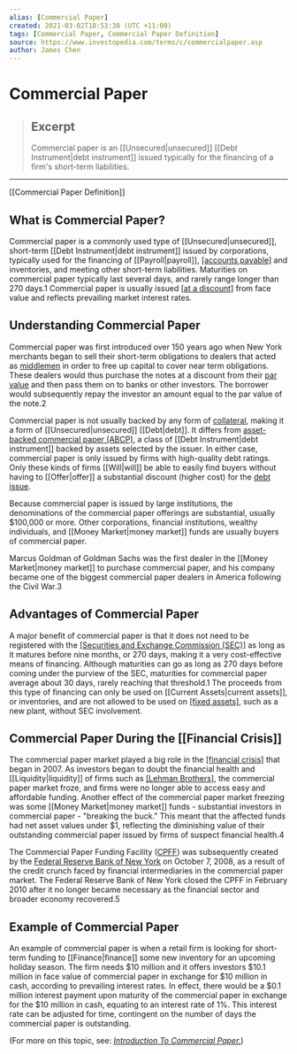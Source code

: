 ```yaml
---
alias: [Commercial Paper]
created: 2021-03-02T18:53:38 (UTC +11:00)
tags: [Commercial Paper, Commercial Paper Definition]
source: https://www.investopedia.com/terms/c/commercialpaper.asp
author: James Chen
---
```


# Commercial Paper

> ## Excerpt
> Commercial paper is an [[Unsecured|unsecured]] [[Debt Instrument|debt instrument]] issued typically for the financing of a firm's short-term liabilities.

---

[[Commercial Paper Definition]]
## What is Commercial Paper?

Commercial paper is a commonly used type of [[Unsecured|unsecured]], short-term [[Debt Instrument|debt instrument]] issued by corporations, typically used for the financing of [[Payroll|payroll]], [[accounts payable]](https://www.investopedia.com/terms/a/accountspayable.asp) and inventories, and meeting other short-term liabilities. Maturities on commercial paper typically last several days, and rarely range longer than 270 days.1 Commercial paper is usually issued [[at a discount]](https://www.investopedia.com/terms/a/at-a-discount.asp) from face value and reflects prevailing market interest rates.

## Understanding Commercial Paper

Commercial paper was first introduced over 150 years ago when New York merchants began to sell their short-term obligations to dealers that acted as [middlemen](https://www.investopedia.com/terms/m/middleman.asp) in order to free up capital to cover near term obligations. These dealers would thus purchase the notes at a discount from their [par value](https://www.investopedia.com/terms/p/parvalue.asp) and then pass them on to banks or other investors. The borrower would subsequently repay the investor an amount equal to the par value of the note.2

Commercial paper is not usually backed by any form of [collateral](https://www.investopedia.com/terms/c/[[Collateral|collateral]].asp), making it a form of [[Unsecured|unsecured]] [[Debt|debt]]. It differs from [asset-backed commercial paper (ABCP)](https://www.investopedia.com/terms/a/asset_backed_commercial_paper.asp), a class of [[Debt Instrument|debt instrument]] backed by assets selected by the issuer. In either case, commercial paper is only issued by firms with high-quality debt ratings. Only these kinds of firms [[Will|will]] be able to easily find buyers without having to [[Offer|offer]] a substantial discount (higher cost) for the [debt issue](https://www.investopedia.com/terms/d/debt-issue.asp).

Because commercial paper is issued by large institutions, the denominations of the commercial paper offerings are substantial, usually $100,000 or more. Other corporations, financial institutions, wealthy individuals, and [[Money Market|money market]] funds are usually buyers of commercial paper.

Marcus Goldman of Goldman Sachs was the first dealer in the [[Money Market|money market]] to purchase commercial paper, and his company became one of the biggest commercial paper dealers in America following the Civil War.3 

## Advantages of Commercial Paper

A major benefit of commercial paper is that it does not need to be registered with the [[Securities and Exchange Commission (SEC)]](https://www.investopedia.com/terms/s/sec.asp) as long as it matures before nine months, or 270 days, making it a very cost-effective means of financing. Although maturities can go as long as 270 days before coming under the purview of the SEC, maturities for commercial paper average about 30 days, rarely reaching that threshold.1 The proceeds from this type of financing can only be used on [[Current Assets|current assets]], or inventories, and are not allowed to be used on [[fixed assets]](https://www.investopedia.com/terms/f/fixedasset.asp), such as a new plant, without SEC involvement.

## Commercial Paper During the [[Financial Crisis]]

The commercial paper market played a big role in the [[financial crisis]](https://www.investopedia.com/terms/f/financial-crisis.asp) that began in 2007. As investors began to doubt the financial health and [[Liquidity|liquidity]] of firms such as [[Lehman Brothers]](https://www.investopedia.com/terms/l/lehman-brothers.asp), the commercial paper market froze, and firms were no longer able to access easy and affordable funding. Another effect of the commercial paper market freezing was some [[Money Market|money market]] funds - substantial investors in commercial paper - "breaking the buck." This meant that the affected funds had net asset values under $1, reflecting the diminishing value of their outstanding commercial paper issued by firms of suspect financial health.4

The Commercial Paper Funding Facility ([CPFF](https://www.investopedia.com/terms/c/commericial-paper-funding-facility-cpff.asp)) was subsequently created by the [Federal Reserve Bank of New York](https://www.investopedia.com/terms/f/federal-reserve-bank-of-new-york.asp) on October 7, 2008, as a result of the credit crunch faced by financial intermediaries in the commercial paper market. The Federal Reserve Bank of New York closed the CPFF in February 2010 after it no longer became necessary as the financial sector and broader economy recovered.5

## Example of Commercial Paper

An example of commercial paper is when a retail firm is looking for short-term funding to [[Finance|finance]] some new inventory for an upcoming holiday season. The firm needs $10 million and it offers investors $10.1 million in face value of commercial paper in exchange for $10 million in cash, according to prevailing interest rates. In effect, there would be a $0.1 million interest payment upon maturity of the commercial paper in exchange for the $10 million in cash, equating to an interest rate of 1%. This interest rate can be adjusted for time, contingent on the number of days the commercial paper is outstanding.

(For more on this topic, see: _[Introduction To Commercial Paper.](https://www.investopedia.com/articles/investing/070313/introduction-commercial-paper.asp)_)
